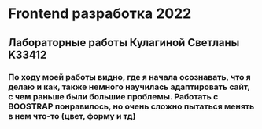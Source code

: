 # Frontend разработка 2022

## Лабораторные работы Кулагиной Светланы K33412

### По ходу моей работы видно, где я начала осознавать, что я делаю и как, также немного научилась адаптировать сайт, с чем раньше были большие проблемы. Работать с BOOSTRAP понравилось, но очень сложно пытаться менять в нем что-то (цвет, форму и тд) 
